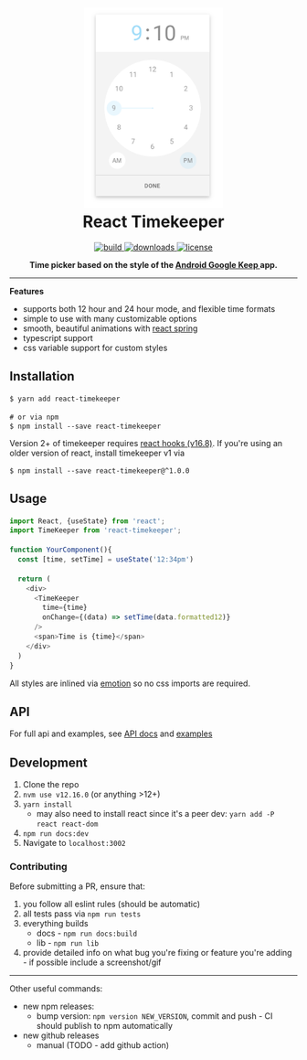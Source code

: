 
<h1 align="center">
	<img height="350" src="./screenshots/example.png" />
	<br/>
	React Timekeeper
</h1>

<p align="center">
  <a href="https://github.com/catc/react-timekeeper/actions/workflows/ci.yml?query=branch%3Amaster">
    <img src="https://github.com/catc/react-timekeeper/actions/workflows/ci.yml/badge.svg?branch=master" alt="build" />
  </a>
  <a href="https://www.npmjs.com/package/react-timekeeper">
    <img src="https://img.shields.io/npm/dm/react-timekeeper" alt="downloads" />
  </a>
  <a href="https://github.com/catc/react-timekeeper/blob/master/LICENSE">
    <img src="https://img.shields.io/badge/License-MIT-yellow.svg" alt="license"/>
  </a>
</p>

<p align="center">
	<b>
		Time picker based on the style of the
		<a href="https://play.google.com/store/apps/details?id=com.google.android.keep" target="_blank">
		Android Google Keep
		</a>
		app.
	</b>
</p>

------------

**Features**
- supports both 12 hour and 24 hour mode, and flexible time formats
- simple to use with many customizable options
- smooth, beautiful animations with [react spring](https://www.react-spring.io)
- typescript support
- css variable support for custom styles

## Installation

```shell
$ yarn add react-timekeeper

# or via npm
$ npm install --save react-timekeeper
```

Version 2+ of timekeeper requires [react hooks (v16.8)](https://reactjs.org/blog/2019/02/06/react-v16.8.0.html). If you're using an older version of react, install timekeeper v1 via
```shell
$ npm install --save react-timekeeper@^1.0.0
```

## Usage

```javascript
import React, {useState} from 'react';
import TimeKeeper from 'react-timekeeper';

function YourComponent(){
  const [time, setTime] = useState('12:34pm')

  return (
    <div>
      <TimeKeeper
        time={time}
        onChange={(data) => setTime(data.formatted12)}
      />
      <span>Time is {time}</span>
    </div>
  )
}
```

All styles are inlined via [emotion](https://github.com/emotion-js/emotion) so no css imports are required.

## API
For full api and examples, see [API docs](https://catc.github.io/react-timekeeper/#api) and [examples](https://catc.github.io/react-timekeeper/#examples)



## Development
1. Clone the repo
3. `nvm use v12.16.0` (or anything >12+)
2. `yarn install`
    - may also need to install react since it's a peer dev: `yarn add -P react react-dom`
3. `npm run docs:dev`
4. Navigate to `localhost:3002`

### Contributing
Before submitting a PR, ensure that:
1. you follow all eslint rules (should be automatic)
1. all tests pass via `npm run tests`
1. everything builds
    - docs - `npm run docs:build`
    - lib - `npm run lib`
1. provide detailed info on what bug you're fixing or feature you're adding - if possible include a screenshot/gif

------------

Other useful commands:
- new npm releases:
  - bump version: `npm version NEW_VERSION`, commit and push - CI should publish to npm automatically
- new github releases
  - manual (TODO - add github action)

